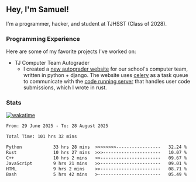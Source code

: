 ## Hey, I'm Samuel!

I'm a programmer, hacker, and student at TJHSST (Class of 2028).

### Programming Experience
Here are some of my favorite projects I've worked on:
- TJ Computer Team Autograder
  - I created a [new autograder website](https://github.com/TJ-Computer-Team/autograder2) for our school's computer team, written in python + django. The website uses [celery](https://github.com/celery/celery) as a task queue to communicate with the [code running server](https://github.com/TJ-Computer-Team/coderunner) that handles user code submissions, which I wrote in rust.

### Stats
[![wakatime](https://wakatime.com/badge/user/879aea6b-e969-410f-b0b6-2bb4510bea6f.svg)](https://wakatime.com/@879aea6b-e969-410f-b0b6-2bb4510bea6f)
<!--START_SECTION:waka-->

```txt
From: 29 June 2025 - To: 28 August 2025

Total Time: 101 hrs 32 mins

Python            33 hrs 28 mins  >>>>>>>>-----------------   32.24 %
Rust              10 hrs 27 mins  >>>----------------------   10.07 %
C++               10 hrs 2 mins   >>-----------------------   09.67 %
JavaScript        9 hrs 21 mins   >>-----------------------   09.01 %
HTML              9 hrs 2 mins    >>-----------------------   08.71 %
Bash              5 hrs 42 mins   >------------------------   05.49 %
```

<!--END_SECTION:waka-->
